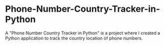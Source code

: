 # Phone-Number-Country-Tracker-in-Python
A "Phone Number Country Tracker in Python" is a project where I created a Python application to track the country location of phone numbers.
